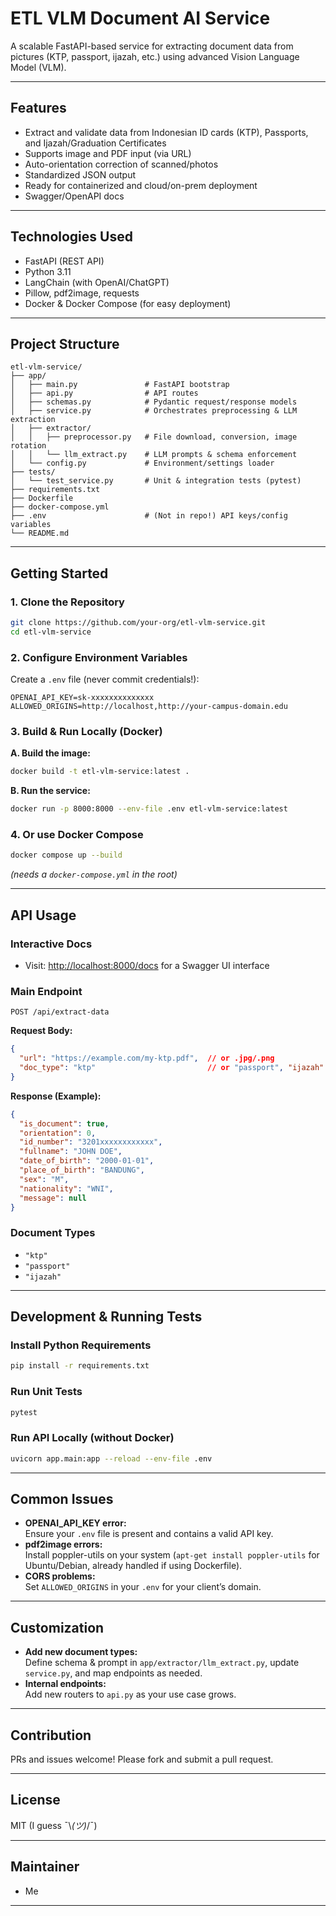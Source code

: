 
# ETL VLM Document AI Service

A scalable FastAPI-based service for extracting document data from pictures (KTP, passport, ijazah, etc.) using advanced Vision Language Model (VLM).

---

## Features

- Extract and validate data from Indonesian ID cards (KTP), Passports, and Ijazah/Graduation Certificates
- Supports image and PDF input (via URL)
- Auto-orientation correction of scanned/photos
- Standardized JSON output
- Ready for containerized and cloud/on-prem deployment
- Swagger/OpenAPI docs

---

## Technologies Used

- FastAPI (REST API)
- Python 3.11
- LangChain (with OpenAI/ChatGPT)
- Pillow, pdf2image, requests
- Docker & Docker Compose (for easy deployment)

---

## Project Structure

```
etl-vlm-service/
├── app/
│   ├── main.py               # FastAPI bootstrap
│   ├── api.py                # API routes
│   ├── schemas.py            # Pydantic request/response models
│   ├── service.py            # Orchestrates preprocessing & LLM extraction
│   ├── extractor/
│   │   ├── preprocessor.py   # File download, conversion, image rotation
│   │   └── llm_extract.py    # LLM prompts & schema enforcement
│   └── config.py             # Environment/settings loader
├── tests/
│   └── test_service.py       # Unit & integration tests (pytest)
├── requirements.txt
├── Dockerfile
├── docker-compose.yml
├── .env                      # (Not in repo!) API keys/config variables
└── README.md
```

---

## Getting Started

### 1. **Clone the Repository**
```bash
git clone https://github.com/your-org/etl-vlm-service.git
cd etl-vlm-service
```

### 2. **Configure Environment Variables**
Create a `.env` file (never commit credentials!):

```
OPENAI_API_KEY=sk-xxxxxxxxxxxxxx
ALLOWED_ORIGINS=http://localhost,http://your-campus-domain.edu
```

### 3. **Build & Run Locally (Docker)**
**A. Build the image:**
```bash
docker build -t etl-vlm-service:latest .
```

**B. Run the service:**
```bash
docker run -p 8000:8000 --env-file .env etl-vlm-service:latest
```

### 4. **Or use Docker Compose**
```bash
docker compose up --build
```
*(needs a `docker-compose.yml` in the root)*

---

## API Usage

### **Interactive Docs**
- Visit: [http://localhost:8000/docs](http://localhost:8000/docs) for a Swagger UI interface

### **Main Endpoint**

`POST /api/extract-data`

**Request Body:**
```json
{
  "url": "https://example.com/my-ktp.pdf",  // or .jpg/.png
  "doc_type": "ktp"                         // or "passport", "ijazah"
}
```

**Response (Example):**
```json
{
  "is_document": true,
  "orientation": 0,
  "id_number": "3201xxxxxxxxxxxx",
  "fullname": "JOHN DOE",
  "date_of_birth": "2000-01-01",
  "place_of_birth": "BANDUNG",
  "sex": "M",
  "nationality": "WNI",
  "message": null
}
```

### **Document Types**
- `"ktp"`
- `"passport"`
- `"ijazah"`

---

## Development & Running Tests

### **Install Python Requirements**
```bash
pip install -r requirements.txt
```

### **Run Unit Tests**
```bash
pytest
```

### **Run API Locally (without Docker)**
```bash
uvicorn app.main:app --reload --env-file .env
```

---

## Common Issues

- **OPENAI_API_KEY error:**  
  Ensure your `.env` file is present and contains a valid API key.
- **pdf2image errors:**  
  Install poppler-utils on your system (`apt-get install poppler-utils` for Ubuntu/Debian, already handled if using Dockerfile).
- **CORS problems:**  
  Set `ALLOWED_ORIGINS` in your `.env` for your client’s domain.

---

## Customization

- **Add new document types:**  
  Define schema & prompt in `app/extractor/llm_extract.py`, update `service.py`, and map endpoints as needed.
- **Internal endpoints:**  
  Add new routers to `api.py` as your use case grows.

---

## Contribution

PRs and issues welcome! Please fork and submit a pull request.

---

## License

MIT (I guess ¯\\_(ツ)_/¯)

---

## Maintainer

- Me


---